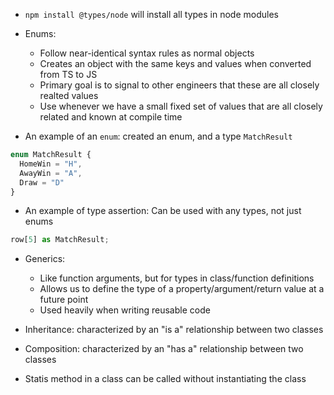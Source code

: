 - `npm install @types/node` will install all types in node modules

- Enums:

  - Follow near-identical syntax rules as normal objects
  - Creates an object with the same keys and values when converted from TS to JS
  - Primary goal is to signal to other engineers that these are all closely realted values
  - Use whenever we have a small fixed set of values that are all closely related and known at compile time

- An example of an `enum`: created an enum, and a type `MatchResult`

```ts
enum MatchResult {
  HomeWin = "H",
  AwayWin = "A",
  Draw = "D"
}
```

- An example of type assertion: Can be used with any types, not just enums

```ts
row[5] as MatchResult;
```

- Generics:

  - Like function arguments, but for types in class/function definitions
  - Allows us to define the type of a property/argument/return value at a future point
  - Used heavily when writing reusable code

- Inheritance: characterized by an "is a" relationship between two classes

- Composition: characterized by an "has a" relationship between two classes

- Statis method in a class can be called without instantiating the class
